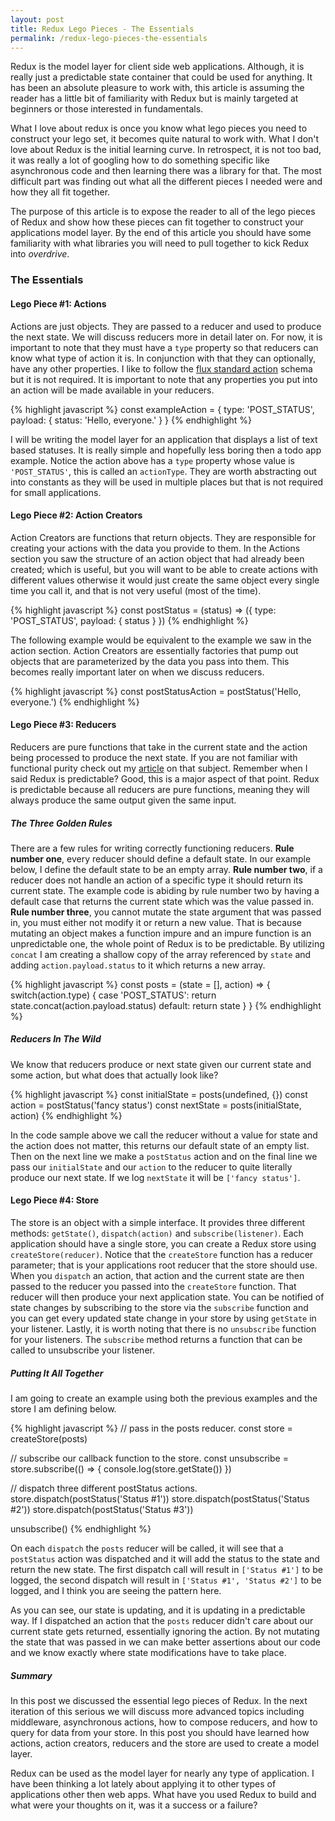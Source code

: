 ```yaml
---
layout: post
title: Redux Lego Pieces - The Essentials
permalink: /redux-lego-pieces-the-essentials
---
```


Redux is the model layer for client side web applications. Although, it is really just a predictable state container that could be used for anything. It has been an absolute pleasure to work with, this article is assuming the reader has a little bit of familiarity with Redux but is mainly targeted at beginners or those interested in fundamentals.

What I love about redux is once you know what lego pieces you need to construct your lego set, it becomes quite natural to work with. What I don't love about Redux is the initial learning curve. In retrospect, it is not too bad, it was really a lot of googling how to do something specific like asynchronous code and then learning there was a library for that. The most difficult part was finding out what all the different pieces I needed were and how they all fit together.

The purpose of this article is to expose the reader to all of the lego pieces of Redux and show how these pieces can fit together to construct your applications model layer. By the end of this article you should have some familiarity with what libraries you will need to pull together to kick Redux into *overdrive*.

### The Essentials
#### Lego Piece #1: Actions
Actions are just objects. They are passed to a reducer and used to produce the next state. We will discuss reducers more in detail later on. For now, it is important to note that they must have a `type` property so that reducers can know what type of action it is. In conjunction with that they can optionally, have any other properties. I like to follow the [flux standard action](https://github.com/acdlite/flux-standard-action#actions) schema but it is not required.
It is important to note that any properties you put into an action will be made available in your reducers.

{% highlight javascript %}
const exampleAction = {
  type: 'POST_STATUS',
  payload: {
    status: 'Hello, everyone.'
  }
}
{% endhighlight %}

I will be writing the model layer for an application that displays a list of text based statuses. It is really simple and hopefully less boring then a todo app example. Notice the action above has a `type` property whose value is `'POST_STATUS'`, this is called an `actionType`. They are worth abstracting out into constants as they will be used in multiple places but that is not required for small applications.

#### Lego Piece #2: Action Creators
Action Creators are functions that return objects. They are responsible for creating your actions with the data you provide to them. In the Actions section you saw the structure of an action object that had already been created; which is useful, but you will want to be able to create actions with different values otherwise it would just create the same object every single time you call it, and that is not very useful (most of the time).

{% highlight javascript %}
const postStatus = (status) => ({
  type: 'POST_STATUS',
  payload: {
    status
  }
})
{% endhighlight %}

The following example would be equivalent to the example we saw in the action section. Action Creators are essentially factories that pump out objects that are parameterized by the data you pass into them. This becomes really important later on when we discuss reducers.

{% highlight javascript %}
const postStatusAction = postStatus('Hello, everyone.')
{% endhighlight %}

#### Lego Piece #3: Reducers
Reducers are pure functions that take in the current state and the action being processed to produce the next state. If you are not familiar with functional purity check out my [article](/focusing-on-functional-purity) on that subject. Remember when I said Redux is predictable? Good, this is a major aspect of that point. Redux is predictable because all reducers are pure functions, meaning they will always produce the same output given the same input.

##### The Three Golden Rules
There are a few rules for writing correctly functioning reducers. __Rule number one__, every reducer should define a default state. In our example below, I define the default state to be an empty array. __Rule number two__, if a reducer does not handle an action of a specific type it should return its current state. The example code is abiding by rule number two by having a default case that returns the current state which was the value passed in. __Rule number three__, you cannot mutate the state argument that was passed in, you must either not modify it or return a new value. That is because mutating an object makes a function impure and an impure function is an unpredictable one, the whole point of Redux is to be predictable. By utilizing `concat` I am creating a shallow copy of the array referenced by `state` and adding `action.payload.status` to it which returns a new array.

{% highlight javascript %}
const posts = (state = [], action) => {
  switch(action.type) {
    case 'POST_STATUS':
      return state.concat(action.payload.status)
    default:
      return state
  }
}
{% endhighlight %}

##### Reducers In The Wild
We know that reducers produce or next state given our current state and some action, but what does that actually look like?

{% highlight javascript %}
const initialState = posts(undefined, {})
const action = postStatus('fancy status')
const nextState = posts(initialState, action)
{% endhighlight %}

In the code sample above we call the reducer without a value for state and the action does not matter, this returns our default state of an empty list. Then on the next line we make a `postStatus` action and on the final line we pass our `initialState` and our `action` to the reducer to quite literally produce our next state. If we log `nextState` it will be `['fancy status']`.

#### Lego Piece #4: Store
The store is an object with a simple interface. It provides three different methods: `getState()`, `dispatch(action)` and `subscribe(listener)`. Each application should have a single store, you can create a Redux store using `createStore(reducer)`. Notice that the `createStore` function has a reducer parameter; that is your applications root reducer that the store should use. When you `dispatch` an action, that action and the current state are then passed to the reducer you passed into the `createStore` function. That reducer will then produce your next application state. You can be notified of state changes by subscribing to the store via the `subscribe` function and you can get every updated state change in your store by using `getState` in your listener. Lastly, it is worth noting that there is no `unsubscribe` function for your listeners. The `subscribe` method returns a function that can be called to unsubscribe your listener.

##### Putting It All Together
I am going to create an example using both the previous examples and the store I am defining below.

{% highlight javascript %}
// pass in the posts reducer.
const store = createStore(posts)

// subscribe our callback function to the store.
const unsubscribe = store.subscribe(() => {
  console.log(store.getState())
})

// dispatch three different postStatus actions.
store.dispatch(postStatus('Status #1'))
store.dispatch(postStatus('Status #2'))
store.dispatch(postStatus('Status #3'))

unsubscribe()
{% endhighlight %}

On each `dispatch` the `posts` reducer will be called, it will see that a `postStatus` action was dispatched and it will add the status to the state and return the new state. The first dispatch call will result in `['Status #1']` to be logged, the second dispatch will result in `['Status #1', 'Status #2']` to be logged, and I think you are seeing the pattern here.

As you can see, our state is updating, and it is updating in a predictable way. If I dispatched an action that the `posts` reducer didn't care about our current state gets returned, essentially ignoring the action. By not mutating the state that was passed in we can make better assertions about our code and we know exactly where state modifications have to take place.

##### Summary
In this post we discussed the essential lego pieces of Redux. In the next iteration of this serious we will discuss more advanced topics including middleware, asynchronous actions, how to compose reducers, and how to query for data from your store. In this post you should have learned how actions, action creators, reducers and the store are used to create a model layer.

Redux can be used as the model layer for nearly any type of application. I have been thinking a lot lately about applying it to other types of applications other then web apps. What have you used Redux to build and what were your thoughts on it, was it a success or a failure?
